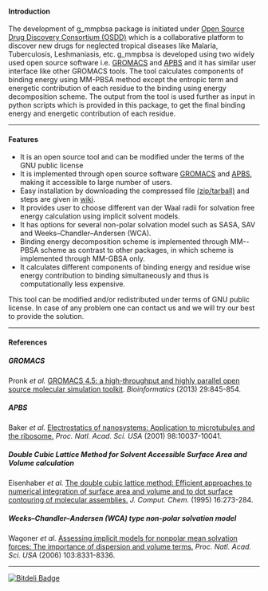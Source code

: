 #### Introduction
The development of g_mmpbsa package is initiated under [Open Source Drug Discovery Consortium (OSDD)](http://www.osdd.net/) which is a collaborative platform to discover new drugs for neglected tropical diseases like Malaria, Tuberculosis, Leshmaniasis, etc. g_mmpbsa is developed using two widely used open source software i.e. [GROMACS](http://www.gromacs.org/) and     [APBS](http://www.poissonboltzmann.org/apbs) and it has similar user interface like other GROMACS tools. The tool calculates components of binding energy using MM-PBSA method except the entropic term and energetic contribution of each residue to the binding using energy decomposition scheme. The output from the tool is used further as input in python scripts which is provided in this package, to get the final binding energy and energetic contribution of each residue.

***
#### Features
* It is an open source tool and can be modified under the terms of the GNU public license 
* It is implemented through open source software [GROMACS](http://www.gromacs.org/) and [APBS](http://www.poissonboltzmann.org/apbs), making it accessible to large number of users. 
* Easy installation by downloading the compressed file [(zip/tarball)](https://github.com/RashmiKumari/g_mmpbsa/releases) and steps are given in [wiki](https://github.com/RashmiKumari/g_mmpbsa/wiki).
* It provides user to choose different van der Waal radii for solvation free energy calculation using implicit solvent models.
* It has options for several non-polar solvation model such as SASA, SAV and Weeks–Chandler–Andersen (WCA).
* Binding energy decomposition scheme is implemented through MM--PBSA scheme as contrast to other packages, in which scheme is implemented through MM-GBSA only. 
* It calculates different components of binding energy and residue wise energy contribution to binding simultaneously and thus is computationally less expensive.

This tool can be modified and/or redistributed under terms of GNU public license. In case of any problem one can contact us and we will try our best to provide the solution.
***
#### References
##### GROMACS
Pronk _et al._ [GROMACS 4.5: a high-throughput and highly parallel open source molecular simulation toolkit](http://bioinformatics.oxfordjournals.org/content/29/7/845.abstract). _Bioinformatics_ (2013) 29:845-854.
##### APBS
Baker _et al._ [Electrostatics of nanosystems: Application to microtubules and the ribosome.](http://www.pnas.org/content/98/18/10037.abstract) _Proc. Natl. Acad. Sci. USA_ (2001) 98:10037-10041.
##### Double Cubic Lattice Method for Solvent Accessible Surface Area and Volume calculation
Eisenhaber _et al._ [The double cubic lattice method: Efficient approaches to numerical integration of surface area and volume and to dot surface contouring of molecular assemblies.](http://onlinelibrary.wiley.com/doi/10.1002/jcc.540160303/abstract) _J. Comput. Chem._ (1995) 16:273-284.
##### Weeks–Chandler–Andersen (WCA) type non-polar solvation model
Wagoner _et al._ [Assessing implicit models for nonpolar mean solvation forces: The importance of dispersion and volume terms.](http://www.pnas.org/content/103/22/8331.abstract) _Proc. Natl. Acad. Sci. USA_ (2006) 103:8331-8336.
***
[![Bitdeli Badge](https://d2weczhvl823v0.cloudfront.net/RashmiKumari/g_mmpbsa/trend.png)](https://bitdeli.com/free "Bitdeli Badge")

